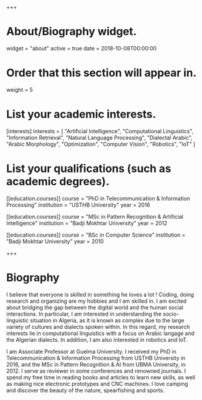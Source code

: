+++
# About/Biography widget.
widget = "about"
active = true
date = 2018-10-08T00:00:00

# Order that this section will appear in.
weight = 5

# List your academic interests.
[interests]
  interests = [
    "Artificial Intelligence",
    "Computational Linguistics",
    "Information Retrieval",
	"Natural Language Processing",
	"Dialectal Arabic",
	"Arabic Morphology",
	"Optimization",
	"Computer Vision",
	"Robotics",
	"IoT"
  ]

# List your qualifications (such as academic degrees).
[[education.courses]]
  course = "PhD in Telecommunication & Information Processing"
  institution = "USTHB University"
  year = 2016

[[education.courses]]
  course = "MSc in Pattern Recognition & Artificial Intelligence"
  institution = "Badji Mokhtar University"
  year = 2012

[[education.courses]]
  course = "BSc in Computer Science"
  institution = "Badji Mokhtar University"
  year = 2010
 
+++

# Biography

I believe that everyone is skilled in something he loves a lot ! Coding, doing research and organizing are my hobbies and I am skilled in. I am excited about bridging the gap between the digital world and the human social interactions. In particular, I am interested in understanding the socio-linguistic situation in Algeria, as it is known as complex due to the large variety of cultures and dialects spoken within. In this regard, my research interests lie in computational linguistics with a focus on Arabic langage and the Algerian dialects. In addition, I am also interested in robotics and IoT.

I am Associate Professor at Guelma University. I received my PhD in Telecommunication & Information Processing from USTHB University in 2016, and the MSc in Pattern Recognition & AI from UBMA University, in 2012. I serve as reviewer in some conferences and renowned journals. I spend my free time in reading books and articles to learn new skills, as well as making nice electronic prototypes and CNC machines. I love camping and discover the beauty of the nature, spearfishing and sports.

